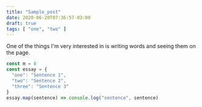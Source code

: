 ```yaml
---
title: "Sample_post"
date: 2020-06-20T07:36:57-03:00
draft: true
tags: [ "one", "two" ]
---
```


One of the things I'm very interested in is writing words and seeing them on the page.

```javascript
const m = 8
const essay = { 
  "one": "Sentence 1",
  "two": "Sentence 2",
  "three": "Sentence 3"
}
essay.map(sentence) => console.log("sentence", sentence)
```

